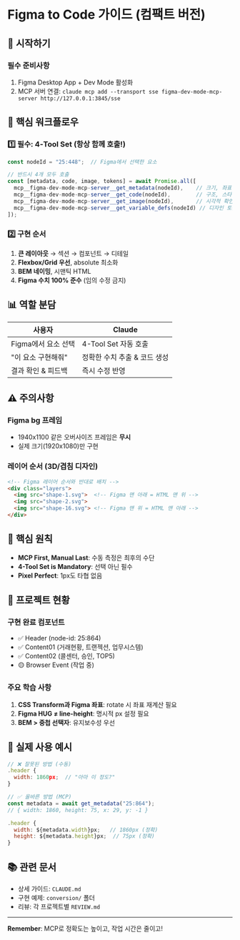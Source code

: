 # Figma to Code 가이드 (컴팩트 버전)

## 🚀 시작하기

### 필수 준비사항
1. Figma Desktop App + Dev Mode 활성화
2. MCP 서버 연결: `claude mcp add --transport sse figma-dev-mode-mcp-server http://127.0.0.1:3845/sse`

## 🎯 핵심 워크플로우

### 1️⃣ 필수: 4-Tool Set (항상 함께 호출!)
```javascript
const nodeId = "25:448";  // Figma에서 선택한 요소

// 반드시 4개 모두 호출
const [metadata, code, image, tokens] = await Promise.all([
  mcp__figma-dev-mode-mcp-server__get_metadata(nodeId),    // 크기, 좌표
  mcp__figma-dev-mode-mcp-server__get_code(nodeId),        // 구조, 스타일
  mcp__figma-dev-mode-mcp-server__get_image(nodeId),       // 시각적 확인
  mcp__figma-dev-mode-mcp-server__get_variable_defs(nodeId) // 디자인 토큰
]);
```

### 2️⃣ 구현 순서
1. **큰 레이아웃** → 섹션 → 컴포넌트 → 디테일
2. **Flexbox/Grid 우선**, absolute 최소화
3. **BEM 네이밍**, 시맨틱 HTML
4. **Figma 수치 100% 준수** (임의 수정 금지)

## 📊 역할 분담

| 사용자 | Claude |
|--------|--------|
| Figma에서 요소 선택 | 4-Tool Set 자동 호출 |
| "이 요소 구현해줘" | 정확한 수치 추출 & 코드 생성 |
| 결과 확인 & 피드백 | 즉시 수정 반영 |

## ⚠️ 주의사항

### Figma bg 프레임
- 1940x1100 같은 오버사이즈 프레임은 **무시**
- 실제 크기(1920x1080)만 구현

### 레이어 순서 (3D/겹침 디자인)
```html
<!-- Figma 레이어 순서와 반대로 배치 -->
<div class="layers">
  <img src="shape-1.svg">  <!-- Figma 맨 아래 = HTML 맨 위 -->
  <img src="shape-2.svg">
  <img src="shape-16.svg"> <!-- Figma 맨 위 = HTML 맨 아래 -->
</div>
```

## 🔑 핵심 원칙
- **MCP First, Manual Last**: 수동 측정은 최후의 수단
- **4-Tool Set is Mandatory**: 선택 아닌 필수
- **Pixel Perfect**: 1px도 타협 없음

## 📁 프로젝트 현황

### 구현 완료 컴포넌트
- ✅ Header (node-id: 25:864)
- ✅ Content01 (거래현황, 트랜젝션, 업무시스템)
- ✅ Content02 (콜센터, 승인, TOP5)
- 🟡 Browser Event (작업 중)

### 주요 학습 사항
1. **CSS Transform과 Figma 좌표**: rotate 시 좌표 재계산 필요
2. **Figma HUG ≠ line-height**: 명시적 px 설정 필요
3. **BEM > 중첩 선택자**: 유지보수성 우선

## 🎯 실제 사용 예시

```javascript
// ❌ 잘못된 방법 (수동)
.header {
  width: 1860px;  // "아마 이 정도?"
}

// ✅ 올바른 방법 (MCP)
const metadata = await get_metadata("25:864");
// { width: 1860, height: 75, x: 29, y: -1 }

.header {
  width: ${metadata.width}px;   // 1860px (정확)
  height: ${metadata.height}px;  // 75px (정확)
}
```

## 📚 관련 문서
- 상세 가이드: `CLAUDE.md`
- 구현 예제: `conversion/` 폴더
- 리뷰: 각 프로젝트별 `REVIEW.md`

---
**Remember**: MCP로 정확도는 높이고, 작업 시간은 줄이고!